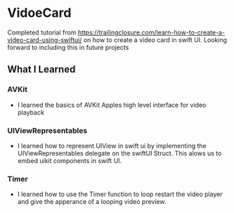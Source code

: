# VidoeCard
Completed tutorial from https://trailingclosure.com/learn-how-to-create-a-video-card-using-swiftui/ on how to create a video card in swift UI. Looking forward to including this in future projects 

## What I Learned 

### AVKit
 - I learned the basics of AVKit Apples high level interface for video playback
 
### UIViewRepresentables 
- I learned how to represent UIView in swift ui by implementing the UIViewRepresentables delegate on the swiftUI Struct.
This alows us to embed uikit components in swift UI. 

### Timer 
- I learned how to use the Timer function to loop restart the video player and give the apperance of a looping video preview.
